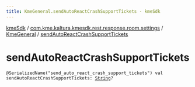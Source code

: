 ```yaml
---
title: KmeGeneral.sendAutoReactCrashSupportTickets - kmeSdk
---
```


[kmeSdk](../../index.html) / [com.kme.kaltura.kmesdk.rest.response.room.settings](../index.html) / [KmeGeneral](index.html) / [sendAutoReactCrashSupportTickets](./send-auto-react-crash-support-tickets.html)

# sendAutoReactCrashSupportTickets

`@SerializedName("send_auto_react_crash_support_tickets") val sendAutoReactCrashSupportTickets: `[`String`](https://kotlinlang.org/api/latest/jvm/stdlib/kotlin/-string/index.html)`?`